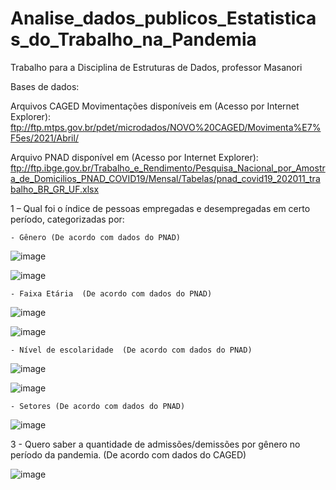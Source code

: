 # Analise_dados_publicos_Estatisticas_do_Trabalho_na_Pandemia
Trabalho para a Disciplina de Estruturas de Dados, professor Masanori

Bases de dados:

Arquivos CAGED Movimentações disponíveis em (Acesso por Internet Explorer): ftp://ftp.mtps.gov.br/pdet/microdados/NOVO%20CAGED/Movimenta%E7%F5es/2021/Abril/

Arquivo PNAD disponível em (Acesso por Internet Explorer): ftp://ftp.ibge.gov.br/Trabalho_e_Rendimento/Pesquisa_Nacional_por_Amostra_de_Domicilios_PNAD_COVID19/Mensal/Tabelas/pnad_covid19_202011_trabalho_BR_GR_UF.xlsx

1 – Qual foi o índice de pessoas empregadas e desempregadas em certo período, categorizadas por: 

	- Gênero (De acordo com dados do PNAD)
  
  ![image](https://user-images.githubusercontent.com/65745425/122656604-80898c00-d132-11eb-887c-6f0f05c4faa1.png)
  
  ![image](https://user-images.githubusercontent.com/65745425/122656630-c9414500-d132-11eb-85f7-08e59fa5f1f3.png)

 	- Faixa Etária  (De acordo com dados do PNAD)
  
  ![image](https://user-images.githubusercontent.com/65745425/122656649-f1c93f00-d132-11eb-9765-c86de3e16a60.png)

![image](https://user-images.githubusercontent.com/65745425/122656651-f7bf2000-d132-11eb-9ccc-9e88a1812ea9.png)

	- Nível de escolaridade  (De acordo com dados do PNAD)

![image](https://user-images.githubusercontent.com/65745425/122656658-0a395980-d133-11eb-815b-73ede63ea935.png)

![image](https://user-images.githubusercontent.com/65745425/122656662-102f3a80-d133-11eb-95d3-a33984f46c78.png)

	- Setores (De acordo com dados do PNAD)
  
  ![image](https://user-images.githubusercontent.com/65745425/122656677-2e953600-d133-11eb-91d3-d1b41ec4f183.png)


3 - Quero saber a quantidade de admissões/demissões por gênero no período da pandemia.
(De acordo com dados do CAGED)

![image](https://user-images.githubusercontent.com/65745425/122656707-83d14780-d133-11eb-9d6a-fd7a6b0d4d6c.png)




